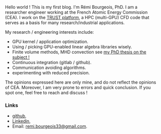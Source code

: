 Hello world ! This is my first blog. I'm Rémi Bourgeois, PhD. I am a researcher engineer working at the French Atomic Energy Commission (CEA). I work on the [TRUST platform](https://cea-trust-platform.github.io/), a HPC (multi-GPU) CFD code that serves as a basis for many research/industrial applications.

My research / engineering interests include:

- GPU kernel / application optimization.
- Using / picking GPU-enabled linear algebra libraries wisely.
- Finite volume methods, MHD convection see [my PhD thesis on the subject !](https://theses.hal.science/tel-04732720/)
- Continuous integration (gitlab / github).
- Communication avoiding algorithms.
- experimenting with reduced precision.

The opinions expressed here are only mine, and do not reflect the opinions of CEA. Moreover, I am very prone to errors and quick conclusion. If you spot one, feel free to reach and discuss !

### Links

- [github](https://github.com/rbourgeois33),
- [Linkedin](https://www.linkedin.com/in/remi-bourgeois/),
- Email: remi.bourgeois33@gmail.com.